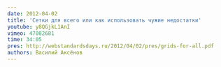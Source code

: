 ```yaml
---
date: 2012-04-02
title: 'Сетки для всего или как использовать чужие недостатки'
youtube: y8QGjkL1AnI
vimeo: 47082681
time: 34:05
pres: http://webstandardsdays.ru/2012/04/02/pres/grids-for-all.pdf
authors: Василий Аксёнов
---
```

